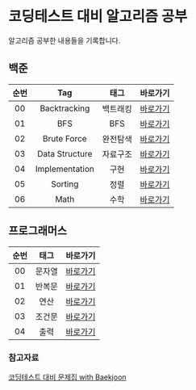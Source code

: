 # 코딩테스트 대비 알고리즘 공부

알고리즘 공부한 내용들을 기록합니다.

## 백준

| 순번 | Tag                          | 태그                | 바로가기    | 
| :--: | :--------------------------: | :-----------------: | :------:  |
| 00 | Backtracking | 백트래킹 | [바로가기](https://github.com/SSUHYUNKIM/Algorithm/blob/main/backtracking/README.md) |
| 01 | BFS | BFS | [바로가기](https://github.com/SSUHYUNKIM/Algorithm/blob/main/BFS/README.md) |
| 02 | Brute Force | 완전탐색 | [바로가기]() |
| 03 | Data Structure | 자료구조 | [바로가기](https://github.com/SSUHYUNKIM/Algorithm/blob/main/DataStructure/README.md) |
| 04 | Implementation | 구현 | [바로가기](https://github.com/SSUHYUNKIM/Algorithm/blob/main/implementation/README.md) |
| 05 | Sorting | 정렬 | [바로가기](https://github.com/SSUHYUNKIM/Algorithm/blob/main/Sorting/README.md) |
| 06 | Math | 수학 | [바로가기](https://github.com/SSUHYUNKIM/Algorithm/blob/main/math/README.md) |

## 프로그래머스

| 순번 | 태그                | 바로가기    | 
| :--: | :-----------------: | :------:  |
| 00 | 문자열 | [바로가기](https://github.com/SSUHYUNKIM/Algorithm/blob/main/%EB%AC%B8%EC%9E%90%EC%97%B4/README.md) |
| 01 | 반복문 | [바로가기](https://github.com/SSUHYUNKIM/Algorithm/blob/main/%EB%B0%98%EB%B3%B5%EB%AC%B8/README.md) |
| 02 | 연산 | [바로가기](https://github.com/SSUHYUNKIM/Algorithm/blob/main/%EC%97%B0%EC%82%B0/README.md) |
| 03 | 조건문 | [바로가기](https://github.com/SSUHYUNKIM/Algorithm/blob/main/%EC%A1%B0%EA%B1%B4%EB%AC%B8/README.md) |
| 04 | 출력 | [바로가기](https://github.com/SSUHYUNKIM/Algorithm/blob/main/%EC%B6%9C%EB%A0%A5/README.md) |



### 참고자료
[코딩테스트 대비 문제집 with Baekjoon](https://github.com/tony9402/baekjoon)
